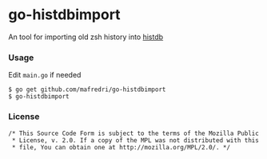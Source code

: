 # go-histdbimport

An tool for importing old zsh history into [histdb](https://github.com/larkery/zsh-histdb)

### Usage
Edit `main.go` if needed

    $ go get github.com/mafredri/go-histdbimport
    $ go-histdbimport

### License

    /* This Source Code Form is subject to the terms of the Mozilla Public
     * License, v. 2.0. If a copy of the MPL was not distributed with this
     * file, You can obtain one at http://mozilla.org/MPL/2.0/. */

